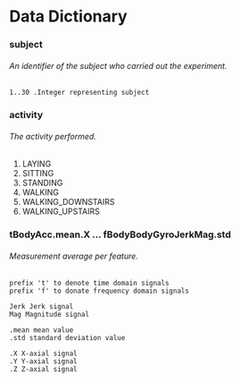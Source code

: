 # Data Dictionary

### subject
###### An identifier of the subject who carried out the experiment.
    1..30 .Integer representing subject

### activity
###### The activity performed.         
  1. LAYING 
  2. SITTING 
  3. STANDING 
  4. WALKING 
  5. WALKING_DOWNSTAIRS 
  6. WALKING_UPSTAIRS

### tBodyAcc.mean.X ... fBodyBodyGyroJerkMag.std
###### Measurement average per feature.
    prefix 't' to denote time domain signals
    prefix 'f' to donate frequency domain signals
    
    Jerk Jerk signal
    Mag Magnitude signal

    .mean mean value
    .std standard deviation value

    .X X-axial signal
    .Y Y-axial signal
    .Z Z-axial signal